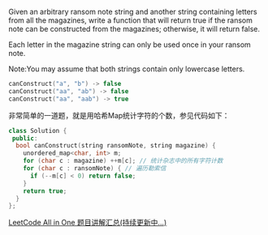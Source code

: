 Given an arbitrary ransom note string and another string containing letters from all the magazines, write a function that will return true if the ransom note can be constructed from the magazines; otherwise, it will return false.

Each letter in the magazine string can only be used once in your ransom note.

Note:You may assume that both strings contain only lowercase letters.

```cpp
canConstruct("a", "b") -> false
canConstruct("aa", "ab") -> false
canConstruct("aa", "aab") -> true
```

非常简单的一道题，就是用哈希Map统计字符的个数，参见代码如下：

```cpp
class Solution {
 public:
  bool canConstruct(string ransomNote, string magazine) {
    unordered_map<char, int> m;
    for (char c : magazine) ++m[c]; // 统计杂志中的所有字符计数
    for (char c : ransomNote) { // 遍历勒索信
      if (--m[c] < 0) return false;
    }
    return true;
  }
};
```

[LeetCode All in One 题目讲解汇总(持续更新中...)](http://www.cnblogs.com/grandyang/p/4606334.html)